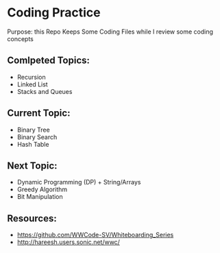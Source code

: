 
# Coding Practice 
Purpose: this Repo Keeps Some Coding Files while I review some coding concepts

## Comlpeted Topics:
  - Recursion
  - Linked List
  - Stacks and Queues
  
## Current Topic:
  - Binary Tree
  - Binary Search
  - Hash Table

## Next Topic:
  - Dynamic Programming (DP) + String/Arrays
  - Greedy Algorithm
  - Bit Manipulation

## Resources:
  - https://github.com/WWCode-SV/Whiteboarding_Series
  - http://hareesh.users.sonic.net/wwc/
